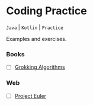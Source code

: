 # Coding Practice
`Java` | `Kotlin` | `Practice`

Examples and exercises.

### Books
- [ ] [Grokking Algorithms](src_book/grokking_algorithms)

### Web
- [ ] [Project Euler](src_web/project_euler)